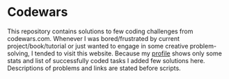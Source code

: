 # Codewars

This repository contains solutions to few coding challenges from codewars.com. Whenever I was bored/frustrated by current
project/book/tutorial or just wanted to engage in some creative problem-solving, I tended to visit this website. Because 
my <a href=https://www.codewars.com/users/wroku/stats>profile</a> shows only some stats and list of successfully coded tasks
I added few solutions here. Descriptions of problems and links are stated before scripts.  
